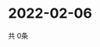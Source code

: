 # 2022-02-06
  共 0条

  <!-- BEGIN -->
  <!-- 最后更新时间Sun Feb 06 2022 00:23:12 GMT+0000 (Coordinated Universal Time) -->
  
  <!-- END -->
  
  